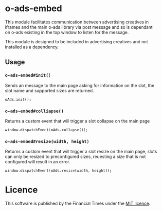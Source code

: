 # o-ads-embed

This module facilitates communication between advertising creatives in iframes and the main o-ads library via post message and so is dependant on o-ads existing in the top window to listen for the message.

This module is designed to be included in advertising creatives and not installed as a dependency.

## Usage

### `o-ads-embed#init()`
Sends an message to the main page asking for information on the slot, the slot name and supported sizes are returned.
```
oAds.init();
```

### `o-ads-embed#colliapse()`
Returns a custom event that will trigger a slot collapse on the main page
```
window.dispatchEvent(oAds.collapse());
```

### `o-ads-embed#resize(width, height)`
Returns a custom event that will trigger a slot resize on the main page, slots can only be resized to preconfigured sizes, reuesting a size that is not configured will result in an error.
```
window.dispatchEvent(oAds.resize(width, height));
```

# Licence
This software is published by the Financial Times under the [MIT licence](http://opensource.org/licenses/MIT).
